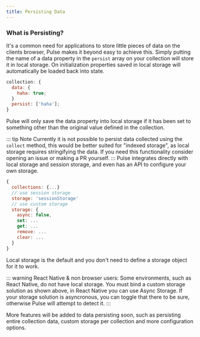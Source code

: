 ```yaml
---
title: Persisting Data
---
```


### What is Persisting?

It's a common need for applications to store little pieces of data on the clients browser, Pulse makes it beyond easy to achieve this. Simply putting the name of a data property in the `persist` array on your collection will store it in local storage. On initialization properties saved in local storage will automatically be loaded back into state.

```js
collection: {
  data: {
    haha: true;
  }
  persist: ['haha'];
}
```

Pulse will only save the data property into local storage if it has been set to something other than the original value defined in the collection.

::: tip Note
Currently it is not possible to persist data collected using the `collect` method, this would be better suited for "indexed storage", as local storage requires stringifying the data. If you need this functionality consider opening an issue or making a PR yourself.
:::
Pulse integrates directly with local storage and session storage, and even has an API to configure your own storage.

```js
{
  collections: {...}
  // use session storage
  storage: 'sessionStorage'
  // use custom storage
  storage: {
    async: false,
    set: ...
    get: ...
    remove: ...
    clear: ...
  }
}
```

Local storage is the default and you don't need to define a storage object for it to work.

::: warning React Native & non browser users:
Some environments, such as React Native, do not have local storage. You must bind a custom storage solution as shown above, in React Native you can use Async Storage. If your storage solution is asyncronous, you can toggle that there to be sure, otherwise Pulse will attempt to detect it.
:::

More features will be added to data persisting soon, such as persisting entire collection data, custom storage per collection and more configuration options.
